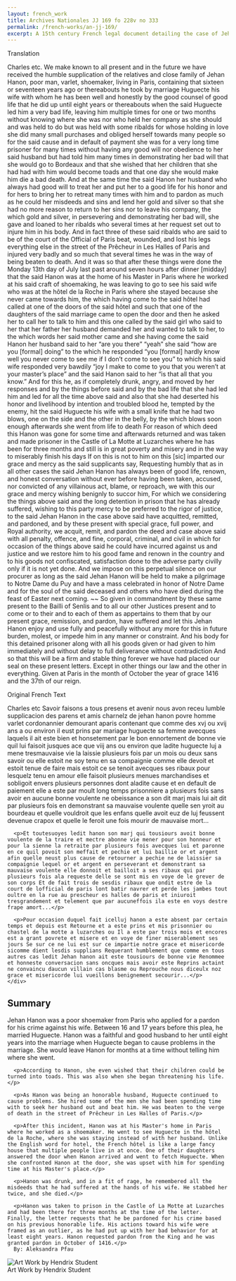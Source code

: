 ```yaml
---
layout: french_work
title: Archives Nationales JJ 169 fo 228v no 333
permalink: /french-works/an-jj-169/
excerpt: A 15th century French legal document detailing the case of Jehan Hanon, who murdered his wife Huguecte and requested pardon from the King.
---
```


<div id="translation" class="document-container">
  <div class="document-column translation">
    <div class="document-title">Translation</div>
    <div class="document-content">
      <p>
         

Charles etc. We make known to all present and in the future we have received the humble supplication of the relatives and close family of Jehan Hanon, poor man, varlet, shoemaker, living in Paris, containing that sixteen or seventeen years ago or thereabouts he took by marriage Huguecte his wife with whom he has been well and honestly by the good counsel of good life that he did up until eight years or thereabouts when the said Huguecte led him a very bad life, leaving him multiple times for one or two months without knowing where she was nor who held her company as she should and was held to do but was held with some ribalds for whose holding in love she did many small purchases and obliged herself towards many people so for the said cause and in default of payment she was for a very long time prisoner for many times without having any good will nor obedience to her said husband but had told him many times in demonstrating her bad will that she would go to Bordeaux and that she wished that her children that she had had with him would become toads and that one day she would make him die a bad death. And at the same time the said Hanon her husband who always had good will to treat her and put her to a good life for his honor and for hers to bring her to retreat many times with him and to pardon as much as he could her misdeeds and sins and lend her gold and silver so that she had no more reason to return to her sins nor to leave his company, the which gold and silver, in persevering and demonstrating her bad will, she gave and loaned to her ribalds who several times at her request set out to injure him in his body. And in fact three of these said ribalds who are said to be of the court of the Official of Paris beat, wounded, and lost his legs everything else in the street of the Prêcheur in Les Halles of Paris and injured very badly and so much that several times he was in the way of being beaten to death. And it was so that after these things were done the Monday 13th day of July last past around seven hours after dinner [midday] that the said Hanon was at the home of his Master in Paris where he worked at his said craft of shoemaking, he was leaving to go to see his said wife who was at the hôtel de la Roche in Paris where she stayed because she never came towards him, the which having come to the said hôtel had called at one of the doors of the said hôtel and such that one of the daughters of the said marriage came to open the door and then he asked her to call her to talk to him and this one called by the said girl who said to her that her father her husband demanded her and wanted to talk to her, to the which words her said mother came and she having come the said Hanon her husband said to her “are you there” “yeah” she said “how are you [formal] doing” to the which he responded “you [formal] hardly know well you never come to see me if I don’t come to see you” to which his said wife responded very bawdily “joy I make to come to you that you weren’t at your master’s place” and the said Hanon said to her “is that all that you know.” And for this he, as if completely drunk, angry, and moved by her responses and by the things before said and by the bad life that she had led him and led for all the time above said and also that she had deserted his honor and livelihood by intention and troubled blood he, tempted by the enemy, hit the said Huguecte his wife with a small knife that he had two blows, one on the side and the other in the belly, by the which blows soon enough afterwards she went from life to death For reason of which deed this Hanon was gone for some time and afterwards returned and was taken and made prisoner in the Castle of La Motte at Luzarches where he has been for three months and still is in great poverty and misery and in the way to miserably finish his days If on this is not to him on this [sic] imparted our grace and mercy as the said supplicants say, Requesting humbly that as in all other cases the said Jehan Hanon has always been of good life, renown, and honest conversation without ever before having been taken, accused, nor convicted of any villainous act, blame, or reproach, we with this our grace and mercy wishing benignly to succor him, For which we considering the things above said and the long detention in prison that he has already suffered, wishing to this party mercy to be preferred to the rigor of justice, to the said Jehan Hanon in the case above said have acquitted, remitted, and pardoned, and by these present with special grace, full power, and Royal authority, we acquit, remit, and pardon the deed and case above said with all penalty, offence, and fine, corporal, criminal, and civil in which for occasion of the things above said he could have incurred against us and justice and we restore him to his good fame and renown in the country and to his goods not confiscated, satisfaction done to the adverse party civilly only if it is not yet done. And we impose on this perpetual silence on our procurer as long as the said Jehan Hanon will be held to make a pilgrimage to Notre Dame du Puy and have a mass celebrated in honor of Notre Dame and for the soul of the said deceased and others who have died during the feast of Easter next coming. ~~ So given in commandment by these same present to the Bailli of Senlis and to all our other Justices present and to come or to their and to each of them as appertains to them that by our present grace, remission, and pardon, have suffered and let this Jehan Hanon enjoy and use fully and peacefully without any more for this in future burden, molest, or impede him in any manner or constraint. And his body for this detained prisoner along with all his goods given or had given to him immediately and without delay to full deliverance without contradiction And so that this will be a firm and stable thing forever we have had placed our seal on these present letters. Except in other things our law and the other in everything. Given at Paris in the month of October the year of grace 1416 and the 37th of our reign. 
      </p>
    </div>
  </div>
  
  <div id="original-french" class="document-column original">
    <div class="document-title">Original French Text</div>
    <div class="document-content">
      <p>Charles etc Savoir faisons a tous presens et avenir nous avon receu lumble supplicacion des parens et amis charnelz de jehan hanon povre homme varlet cordonannier demourant aparis contenant que comme des xvj ou xvij ans a ou environ il eust prins par mariage huguecte sa femme avecques laquels il ait este bien et honsetement par le bon ennortement de bonne vie quil lui faisoit jusques ace que viij ans ou environ que ladite huguecte luj a mene tresmauvaise vie la laissie plusieurs fois par un mois ou deux sans savoir ou elle estoit ne soy tenu en sa compaignie comme elle devoit et estoit tenue de faire mais estoit ce se tenoit avecques ses ribaux pour lesquelz tenu en amour elle faisoit plusieurs menues marchandises et sobligoit envers plusieurs personnes dont aladite cause et en default de paiement elle a este par moult long temps prisonniere a plusieurs fois sans avoir en aucune bonne voulente ne obeissance a son dit marj mais lui ait dit par plusieurs fois en demonstrant sa mauvaise voulente quelle sen yroit au bourdeau et quelle vouldroit que les enfans quelle avoit euz de luj feussent devenue crapox et quelle le feroit une fois mourir de mauvaise mort...</p>
      
      <p>Et toutesuoyes ledit hanon son marj qui tousiours avoit bonne voulente de la traire et mectre abonne vie mener pour son honneur et pour la sienne la retraite par plusieurs fois avecques lui et paronne en ce quil povoit son meffait et pechie et lui baillie or et argent afin quelle neust plus cause de retourner a pechie ne de laissier sa compaignie lequel or et argent en perseverant et demonstrant sa mauvaise voulente elle donnoit et bailloit a ses ribaux qui par plusieurs fois ala requeste delle se sont mis en voye de le grever de son corps Et de fait trois de sesdis ribaux que ondit estre de la court de lofficial de paris lont batir navrer et perde les jambes tout oultre en la rue au prescheur es halles de paris et iniuroit tresgrandement et telement que par aucuneffois ila este en voys destre frape amort...</p>
      
      <p>Pour occasion duquel fait icelluj hanon a este absent par certain temps et depuis est Retourne et a este prins et mis prisonnier ou chastel de la motte a luzarches ou Il a este par trois mois et encores est a grant povrete et misere et en voye de finer miserablement ses jours Se sur ce ne lui est sur ce impartie notre grace et misericorde sicomme dient lesdis supplians Requerant humblement que comme en tous autres cas ledit Jehan hanon ait este tousiours de bonne vie Renommee et honneste conversacion sans oncques mais avoir este Reprins actaint ne convaincu daucun villain cas blasme ou Reprouche nous diceulx noz grace et misericorde lui vueillons benignement secourir...</p>
    </div>
  </div>
</div>

<div id="summary" class="essays-section">
  <div class="essay">
  <h2 class="essays-title">Summary</h2>
    <div class = "essay-content">
      <p>Jehan Hanon was a poor shoemaker from Paris who applied for a pardon for his crime against his wife. Between 16 and 17 years before this plea, he married Huguecte. Hanon was a faithful and good husband to her until eight years into the marriage when Huguecte began to cause problems in the marriage. She would leave Hanon for months at a time without telling him where she went.</p>
      
      <p>According to Hanon, she even wished that their children could be turned into toads. This was also when she began threatening his life.</p>
      
      <p>As Hanon was being an honorable husband, Huguecte continued to cause problems. She hired some of the men she had been spending time with to seek her husband out and beat him. He was beaten to the verge of death in the street of Prêcheur in Les Halles of Paris.</p>
      
      <p>After this incident, Hanon was at his Master's home in Paris where he worked as a shoemaker. He went to see Huguecte in the hôtel de la Roche, where she was staying instead of with her husband. Unlike the English word for hotel, the French hôtel is like a large fancy house that multiple people live in at once. One of their daughters answered the door when Hanon arrived and went to fetch Huguecte. When she confronted Hanon at the door, she was upset with him for spending time at his Master's place.</p>
      
      <p>Hanon was drunk, and in a fit of rage, he remembered all the misdeeds that he had suffered at the hands of his wife. He stabbed her twice, and she died.</p>
      
      <p>Hanon was taken to prison in the Castle of La Motte at Luzarches and had been there for three months at the time of the letter. Finally, the letter requests that he be pardoned for his crime based on his previous honorable life. His actions toward his wife were framed as an outlier, as he had put up with her bad behavior for at least eight years. Hanon requested pardon from the King and he was granted pardon in October of 1416.</p>
      By: Aleksandra Pfau

<div class="image-container">
<img src="{{ '/assets/images/essayImg/169-main.jpg' | relative_url }}" alt="Art Work by Hendrix Student" class="essay-image">
<div class="image-caption">Art Work by Hendrix Student   </div>
</div>
    </div>